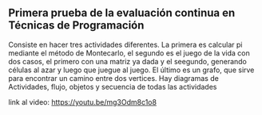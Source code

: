 ## Primera prueba de la evaluación continua en Técnicas de Programación

Consiste en hacer tres actividades diferentes. La primera es calcular pi mediante el método de Montecarlo, el segundo es el juego de la vida con dos casos, el primero con una matriz ya dada y el seegundo, 
generando células al azar y luego que juegue al juego. El último es un grafo, que sirve para encontrar un camino entre dos vertices.
Hay diagramas de Actividades, flujo, objetos y secuencia de todas las actividades

link al video: https://youtu.be/mg3Odm8c1o8
